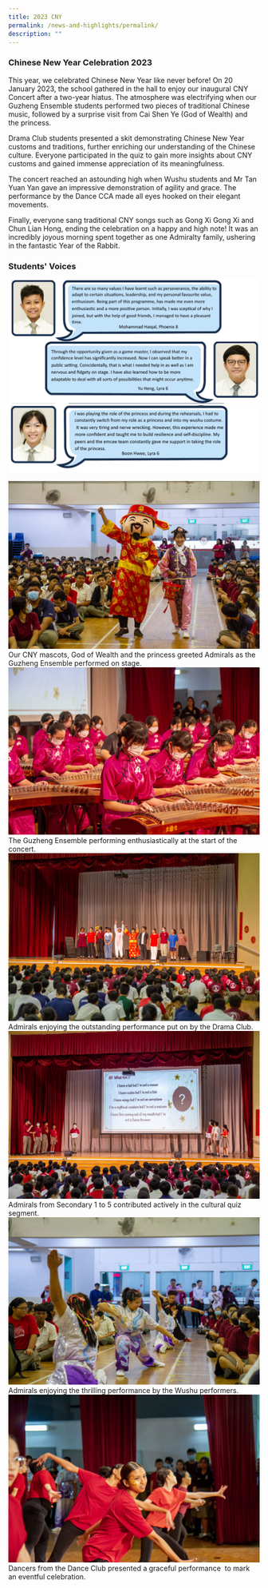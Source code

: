 ```yaml
---
title: 2023 CNY
permalink: /news-and-highlights/permalink/
description: ""
---
```

### Chinese New Year Celebration 2023

This year, we celebrated Chinese New Year like never before! On 20 January 2023, the school gathered in the hall to enjoy our inaugural CNY Concert after a two-year hiatus. The atmosphere was electrifying when our Guzheng Ensemble students performed two pieces of traditional Chinese music, followed by a surprise visit from Cai Shen Ye (God of Wealth) and the princess.

Drama Club students presented a skit demonstrating Chinese New Year customs and traditions, further enriching our understanding of the Chinese culture. Everyone participated in the quiz to gain more insights about CNY customs and gained immense appreciation of its meaningfulness.

The concert reached an astounding high when Wushu students and Mr Tan Yuan Yan gave an impressive demonstration of agility and grace. The performance by the Dance CCA made all eyes hooked on their elegant movements.    

Finally, everyone sang traditional CNY songs such as Gong Xi Gong Xi and Chun Lian Hong, ending the celebration on a happy and high note! It was an incredibly joyous morning spent together as one Admiralty family, ushering in the fantastic Year of the Rabbit.

### Students' Voices
![](/images/2023cnystudent1.JPG)
![](/images/2023cnystudent2.JPG)

![](/images/2023cny1.jpg)
Our CNY mascots, God of Wealth and the princess greeted Admirals as the Guzheng Ensemble performed on stage.
![](/images/2023cny2.jpg)
The Guzheng Ensemble performing enthusiastically at the start of the concert.
![](/images/2023cny3.jpg)
Admirals enjoying the outstanding performance put on by the Drama Club.
![](/images/2023cny4.jpg)
Admirals from Secondary 1 to 5 contributed actively in the cultural quiz segment.
![](/images/2023cny5.jpg)
Admirals enjoying the thrilling performance by the Wushu performers.
![](/images/2023cny6.jpg)
Dancers from the Dance Club presented a graceful performance  to mark an eventful celebration.





